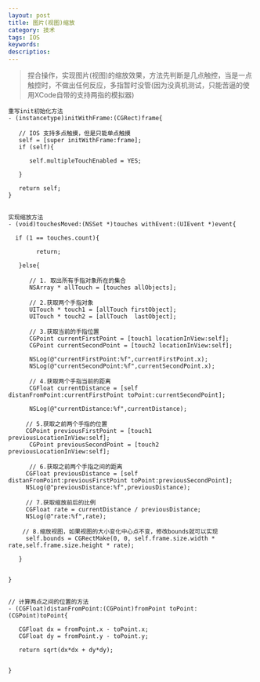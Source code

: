 ```yaml
---
layout: post
title: 图片(视图)缩放
category: 技术
tags: IOS 
keywords:
descriptios:
---
```


>捏合操作，实现图片(视图)的缩放效果，方法先判断是几点触控，当是一点触控时，不做出任何反应，多指暂时没管(因为没真机测试，只能苦逼的使用XCode自带的支持两指的模拟器)

	重写init初始化方法
	- (instancetype)initWithFrame:(CGRect)frame{
    
 	   // IOS 支持多点触摸，但是只能单点触摸
 	   self = [super initWithFrame:frame];
 	   if (self){
        
  	      self.multipleTouchEnabled = YES;
        
 	   }
    
 	   return self;
	}

	
	实现缩放方法
	- (void)touchesMoved:(NSSet *)touches withEvent:(UIEvent *)event{
    
  	  if (1 == touches.count){
        
    	    return;
        
       }else{
        
          // 1. 取出所有手指对象所在的集合
          NSArray * allTouch = [touches allObjects];
        
          // 2.获取两个手指对象
          UITouch * touch1 = [allTouch firstObject];
          UITouch * touch2 = [allTouch  lastObject];

          // 3.获取当前的手指位置
          CGPoint currentFirstPoint = [touch1 locationInView:self];
          CGPoint currentSecondPoint = [touch2 locationInView:self];
        
          NSLog(@"currentFirstPoint:%f",currentFirstPoint.x);
          NSLog(@"currentSecondPoint:%f",currentSecondPoint.x);
        
      	  // 4.获取两个手指当前的距离
      	  CGFloat currentDistance = [self distanFromPoint:currentFirstPoint toPoint:currentSecondPoint];
        
      	  NSLog(@"currentDistance:%f",currentDistance);
        
       	 // 5.获取之前两个手指的位置
       	 CGPoint previousFirstPoint = [touch1 previousLocationInView:self];
      	  CGPoint previousSecondPoint = [touch2 previousLocationInView:self];
        
      	  // 6.获取之前两个手指之间的距离
       	 CGFloat previousDistance = [self distanFromPoint:previousFirstPoint toPoint:previousSecondPoint];
       	 NSLog(@"previousDistance:%f",previousDistance);
        
       	 // 7.获取缩放前后的比例
       	 CGFloat rate = currentDistance / previousDistance;
       	 NSLog(@"rate:%f",rate);
        
        // 8.缩放视图，如果视图的大小变化中心点不变，修改bounds就可以实现
       	 self.bounds = CGRectMake(0, 0, self.frame.size.width * rate,self.frame.size.height * rate);

 	   }

    
	}


	// 计算两点之间的位置的方法
	- (CGFloat)distanFromPoint:(CGPoint)fromPoint toPoint:(CGPoint)toPoint{
    
 	   CGFloat dx = fromPoint.x - toPoint.x;
  	   CGFloat dy = fromPoint.y - toPoint.y;
    
  	   return sqrt(dx*dx + dy*dy);
    
    
	}
